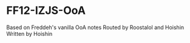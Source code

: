 # FF12-IZJS-OoA

Based on Freddeh's vanilla OoA notes
Routed by Roostalol and Hoishin
Written by Hoishin
